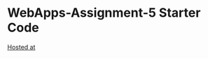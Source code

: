 # WebApps-Assignment-5 Starter Code
[Hosted at](https://44-563-webapps-f21.github.io/webapps-s21-assignment-5-sanhith693/animals.html)
